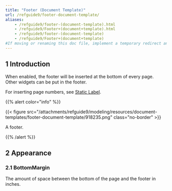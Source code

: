```yaml
---
title: "Footer (Document Template)"
url: /refguide9/footer-document-template/
aliases:
    - /refguide9/footer-(document-template).html
    - /refguide9/Footer+(document+template).html
    - /refguide9/footer-(document-template)
    - /refguide9/Footer+(document+template)
#If moving or renaming this doc file, implement a temporary redirect and let the respective team know they should update the URL in the product. See Mapping to Products for more details.
---
```


## 1 Introduction

When enabled, the footer will be inserted at the bottom of every page. Other widgets can be put in the footer.

For inserting page numbers, see [Static Label](/refguide9/static-label-document-template/).

{{% alert color="info" %}}

{{< figure src="/attachments/refguide9/modeling/resources/document-templates/footer-document-template/918235.png" class="no-border" >}}

A footer.

{{% /alert %}}

## 2 Appearance

### 2.1 BottomMargin

The amount of space between the bottom of the page and the footer in inches.
